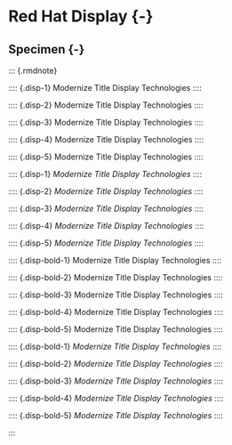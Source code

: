 # Red Hat Display {-}

## Specimen {-}

::: {.rmdnote}

:::: {.disp-1}
Modernize Title Display Technologies
::::

:::: {.disp-2}
Modernize Title Display Technologies
::::

:::: {.disp-3}
Modernize Title Display Technologies
::::

:::: {.disp-4}
Modernize Title Display Technologies
::::

:::: {.disp-5}
Modernize Title Display Technologies
::::

:::: {.disp-1}
_Modernize Title Display Technologies_
::::

:::: {.disp-2}
_Modernize Title Display Technologies_
::::

:::: {.disp-3}
_Modernize Title Display Technologies_
::::

:::: {.disp-4}
_Modernize Title Display Technologies_
::::

:::: {.disp-5}
_Modernize Title Display Technologies_
::::

:::: {.disp-bold-1}
Modernize Title Display Technologies
::::

:::: {.disp-bold-2}
Modernize Title Display Technologies
::::

:::: {.disp-bold-3}
Modernize Title Display Technologies
::::

:::: {.disp-bold-4}
Modernize Title Display Technologies
::::

:::: {.disp-bold-5}
Modernize Title Display Technologies
::::

:::: {.disp-bold-1}
_Modernize Title Display Technologies_
::::

:::: {.disp-bold-2}
_Modernize Title Display Technologies_
::::

:::: {.disp-bold-3}
_Modernize Title Display Technologies_
::::

:::: {.disp-bold-4}
_Modernize Title Display Technologies_
::::

:::: {.disp-bold-5}
_Modernize Title Display Technologies_
::::

:::

<link rel="preconnect" href="https://fonts.googleapis.com">
<link rel="preconnect" href="https://fonts.gstatic.com" crossorigin>
<link href="https://fonts.googleapis.com/css2?family=Red+Hat+Display:ital,wght@0,400;0,700;1,400;1,700&display=swap" rel="stylesheet">

<style type="text/css">
.rmdnote { font-family: "Red Hat Display", serif; }
.rmdnote .disp-1 { font-size: 2.5rem; }
.rmdnote .disp-2 { font-size: 2rem; }
.rmdnote .disp-3 { font-size: 1.5rem; }
.rmdnote .disp-4 { font-size: 1.2rem; }
.rmdnote .disp-5 { font-size: 1rem; }
.rmdnote .disp-bold-1 { font-size: 2.375rem; font-weight: 700; }
.rmdnote .disp-bold-2 { font-size: 2rem; font-weight: 700; }
.rmdnote .disp-bold-3 { font-size: 1.5rem; font-weight: 700; }
.rmdnote .disp-bold-4 { font-size: 1.2rem; font-weight: 700; }
.rmdnote .disp-bold-5 { font-size: 1rem; font-weight: 700; }
</style>
